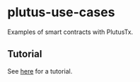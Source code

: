 # plutus-use-cases

Examples of smart contracts with PlutusTx. 

## Tutorial

See [here](tutorial/Tutorial.md) for a tutorial.